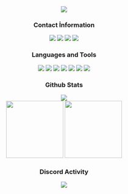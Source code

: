 <div align="center">
  <img src="https://cdn.discordapp.com/attachments/944336106718113863/951939731736907826/KANRO_BABA_4K_FULL_ONLINE_RXSPXCT.png">
</div>

<div align="center">
<h3>Contact İnformation</h3>
<a href="https://discord.com/users/174905067642552320" target"blank_"><img src="https://img.shields.io/badge/Kanroiden%20-111111.svg?&style=for-the-badge&logo=discord&logoColor=white"></a>
<a href="https://open.spotify.com/user/31m2in5tjinwnndmbizbaeb2owze?si=21ce1ff3c2be4bce" target"blank_"><img src="https://img.shields.io/badge/Spotify%20-111111.svg?&style=for-the-badge&logo=spotify&logoColor=white"></a>
<a href="https://www.youtube.com/channel/UCvPcc-_NzlNN7l1RszWKjIA" target"blank_"><img src="https://img.shields.io/badge/youtube%20-111111.svg?&style=for-the-badge&logo=youtube&logoColor=white"></a>
<a href="https://github.com/kanroidenpayto3d" target"blank_"><img src="https://img.shields.io/badge/GitHub%20-111111.svg?&style=for-the-badge&logo=github&logocolor=white"></a>
</div>


<div align="center">
<h3>Languages and Tools</h3>
<a <img src="https://img.shields.io/badge/JavaScript%20-111111.svg?&style=for-the-badge&logo=JavaScript&logoColor=white"> </a>

<img src="https://img.shields.io/badge/Node.js%20-111111.svg?&style=for-the-badge&logo=Node.js&logoColor=white">
<img src="https://img.shields.io/badge/Python%20-111111.svg?&style=for-the-badge&logo=Python&logoColor=white">
<img src="https://img.shields.io/badge/Php%20-111111.svg?&style=for-the-badge&logo=Php&logoColor=white">
<img src="https://img.shields.io/badge/Discord.Js%20-111111.svg?&style=for-the-badge&logo=Discord.Js&logoColor=white">
<img src="https://img.shields.io/badge/Visual%20Studio%20Code%20-111111.svg?&style=for-the-badge&logo=Visual%20Studio%20Code&logoColor=white>">
<img src="https://img.shields.io/badge/HTML5%20-111111.svg?&style=for-the-badge&logo=HTML5&logoColor=white">
<img src="https://img.shields.io/badge/CSS%20-111111.svg?&style=for-the-badge&logo=CSS3&logoColor=white">
</div>


<div align="center">
<h3>Github Stats</h3>
  <div>
    <img src="https://komarev.com/ghpvc/?username=kanroidenpayto3d&label=PROFILE+VIEWS&color=grey"/>
  </div>
  <img src="https://github-readme-stats.vercel.app/api?username=kanroidenpayto3d&count_private=true&hide_border=true&show_icons=true&include_all_commits=true&bg_color=0d1117&title_color=FFFFFF&text_color=9f9f9f&icon_color=FFFFFF" width="%100" height="150px">
<img src="https://github-readme-stats.vercel.app/api/top-langs/?username=kanroidenpayto3d&layout=compact&theme=nord&hide_border=true&bg_color=0d1117&border_radius=6&title_color=FFFFFF" width="%100" height="150px">
</a>

<div align="center">
<h3>Discord Activity</h3>
   <a href="https://discord.com/174905067642552320" target="_blank">
      <img src="https://lanyard-profile-readme.vercel.app/api/174905067642552320?bg=0d1117&animated=false&hideDiscrim=false&borderRadius=31px">
   </a>
</div>
